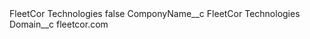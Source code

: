 <?xml version="1.0" encoding="UTF-8"?>
<CustomMetadata xmlns="http://soap.sforce.com/2006/04/metadata" xmlns:xsi="http://www.w3.org/2001/XMLSchema-instance" xmlns:xsd="http://www.w3.org/2001/XMLSchema">
    <label>FleetCor Technologies</label>
    <protected>false</protected>
    <values>
        <field>ComponyName__c</field>
        <value xsi:type="xsd:string">FleetCor Technologies</value>
    </values>
    <values>
        <field>Domain__c</field>
        <value xsi:type="xsd:string">fleetcor.com</value>
    </values>
</CustomMetadata>
